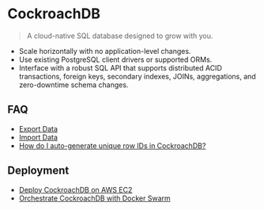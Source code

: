 # CockroachDB

> A cloud-native SQL database designed to grow with you.

- Scale horizontally with no application-level changes.
- Use existing PostgreSQL client drivers or supported ORMs.
- Interface with a robust SQL API that supports distributed ACID transactions, foreign keys, secondary indexes, JOINs, aggregations, and zero-downtime schema changes.


## FAQ

- [Export Data](https://www.cockroachlabs.com/docs/sql-dump.html)
- [Import Data](https://www.cockroachlabs.com/docs/import-data.html)
- [How do I auto-generate unique row IDs in CockroachDB?](https://www.cockroachlabs.com/docs/sql-faqs.html#how-do-i-auto-generate-unique-row-ids-in-cockroachdb)

## Deployment

- [Deploy CockroachDB on AWS EC2](https://www.cockroachlabs.com/docs/deploy-cockroachdb-on-aws.html)
- [Orchestrate CockroachDB with Docker Swarm](https://www.cockroachlabs.com/docs/orchestrate-cockroachdb-with-docker-swarm.html)